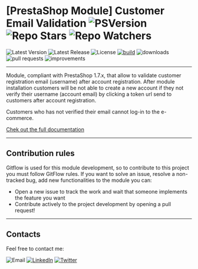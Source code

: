 # [PrestaShop Module] Customer Email Validation ![PSVersion](https://img.shields.io/static/v1?label=PS%20Compliant&message=1.7.x&color=green) ![Repo Stars](https://img.shields.io/github/stars/CastoGraziano/customer_email_validation) ![Repo Watchers](https://img.shields.io/github/watchers/CastoGraziano/customer_email_validation)

![Latest Version](https://img.shields.io/github/v/release/CastoGraziano/customer_email_validation?label=Version) ![Latest Release](https://img.shields.io/github/release-date/CastoGraziano/customer_email_validation?label=Latest%20Release)  ![License](https://img.shields.io/github/license/CastoGraziano/customer_email_validation) [![build](https://github.com/CastoGraziano/customer_email_validation/actions/workflows/build-release.yml/badge.svg)](https://github.com/CastoGraziano/customer_email_validation/actions/workflows/build-release.yml) ![downloads](https://img.shields.io/github/downloads/CastoGraziano/customer_email_validation/total?label=Downloads) ![pull requests](https://img.shields.io/github/issues-pr-raw/CastoGraziano/customer_email_validation?label=Open%20Pull%20Requests) ![improvements](https://img.shields.io/github/issues/CastoGraziano/customer_email_validation/improvements?label=Improvements)

---

Module, compliant with PrestaShop 1.7.x, that allow to validate customer registration email (username) after account registration.
After module installation customers will be not able to create a new account if they not verify their username (account email) by clicking a token url send to customers after account registration.

Customers who has not verified their email cannot log-in to the e-commerce.

[Chek out the full documentation](https://castograziano.github.io/customer_email_validation/)

---

## Contribution rules

Gitflow is used for this module development, so to contribute to this project you must follow GitFlow rules.
If you want to solve an issue, resolve a non-tracked bug, add new functionalities to the module you can:

- Open a new issue to track the work and wait that someone implements the feature you want
- Contribute actively to the project development by opening a pull request!

---

## Contacts



Feel free to contact me:

![Email](https://img.shields.io/badge/Email-graziano.casto@outlook.com-informational?style=flat&logo=Mail.ru)
[![LinkedIn](https://img.shields.io/badge/LinkedIn-Casto%20Graziano-informational?style=flat&logo=LinkedIn)](www.linkedin.com/in/graziano-casto-503b6817a)
[![Twitter](https://img.shields.io/badge/Twitter-@grazdev_-informational?style=flat&logo=Twitter)](https://twitter.com/grazdev_)
